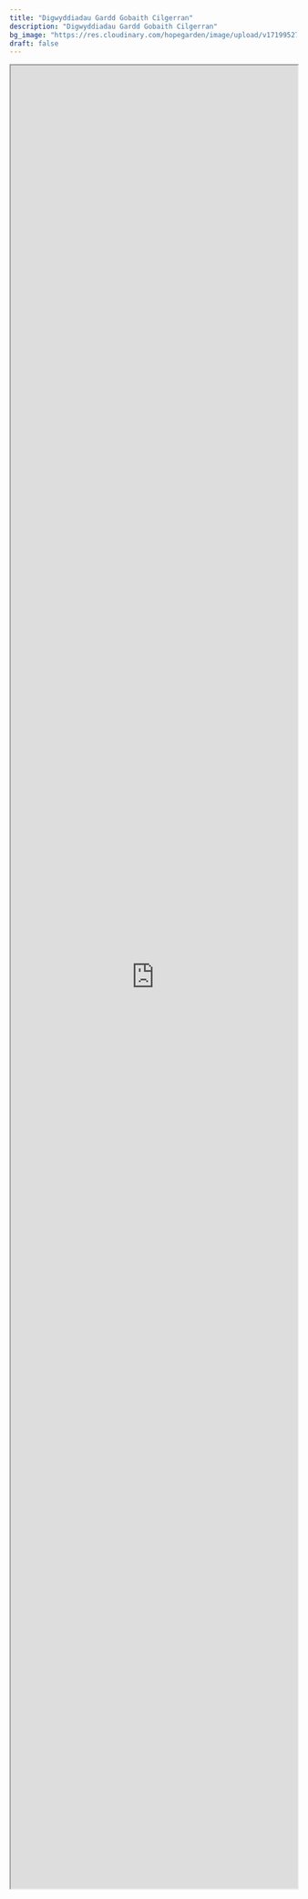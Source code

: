 ```yaml
---
title: "Digwyddiadau Gardd Gobaith Cilgerran"
description: "Digwyddiadau Gardd Gobaith Cilgerran"
bg_image: "https://res.cloudinary.com/hopegarden/image/upload/v1719952740/title-poppy.webp"
draft: false
---
```


<iframe
  id="events-calendar"
  title="Calendr Gardd Gobaith Cilgerran"
  style="width:100%; height:80vh"
  src="https://calendar.google.com/calendar/embed?src=9d2e56b46200a508cc573023cd74a654d2baaeaaa9e5e783de60ae1e2dab2139%40group.calendar.google.com&ctz=Europe%2FLondon"
  >
</iframe>
